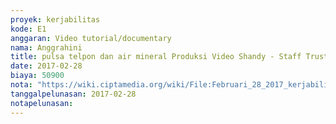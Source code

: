 ```yaml
---
proyek: kerjabilitas
kode: E1
anggaran: Video tutorial/documentary
nama: Anggrahini
title: pulsa telpon dan air mineral Produksi Video Shandy - Staff Trust n Clean
date: 2017-02-28
biaya: 50900
nota: "https://wiki.ciptamedia.org/wiki/File:Februari_28_2017_kerjabilitas_E1_pulsa_airmineral_inok529.jpg"
tanggalpelunasan: 2017-02-28
notapelunasan:
---
```


